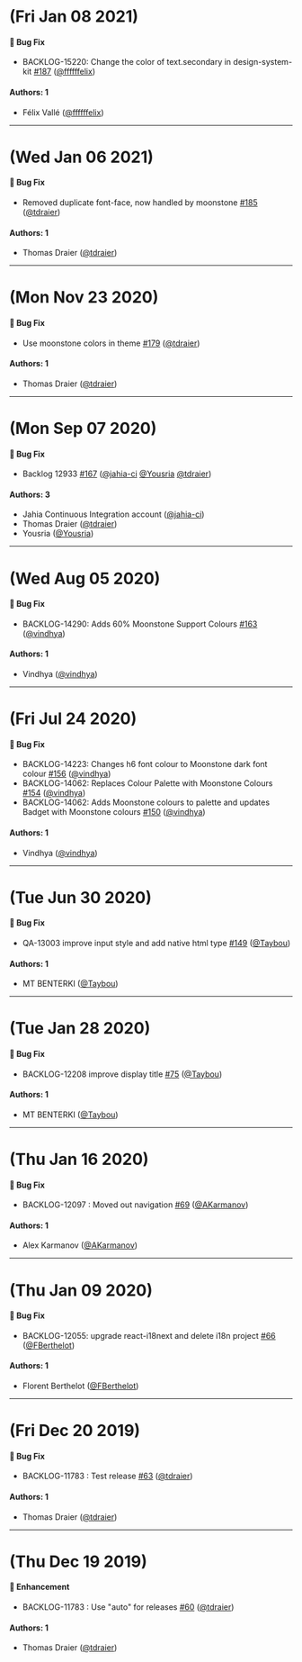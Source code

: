 # (Fri Jan 08 2021)

#### 🐛  Bug Fix

- BACKLOG-15220: Change the color of text.secondary in design-system-kit [#187](https://github.com/Jahia/javascript-components/pull/187) ([@ffffffelix](https://github.com/ffffffelix))

#### Authors: 1

- Félix Vallé ([@ffffffelix](https://github.com/ffffffelix))

---

# (Wed Jan 06 2021)

#### 🐛  Bug Fix

- Removed duplicate font-face, now handled by moonstone [#185](https://github.com/Jahia/javascript-components/pull/185) ([@tdraier](https://github.com/tdraier))

#### Authors: 1

- Thomas Draier ([@tdraier](https://github.com/tdraier))

---

# (Mon Nov 23 2020)

#### 🐛  Bug Fix

- Use moonstone colors in theme [#179](https://github.com/Jahia/javascript-components/pull/179) ([@tdraier](https://github.com/tdraier))

#### Authors: 1

- Thomas Draier ([@tdraier](https://github.com/tdraier))

---

# (Mon Sep 07 2020)

#### 🐛  Bug Fix

- Backlog 12933 [#167](https://github.com/Jahia/javascript-components/pull/167) ([@jahia-ci](https://github.com/jahia-ci) [@Yousria](https://github.com/Yousria) [@tdraier](https://github.com/tdraier))

#### Authors: 3

- Jahia Continuous Integration account ([@jahia-ci](https://github.com/jahia-ci))
- Thomas Draier ([@tdraier](https://github.com/tdraier))
- Yousria ([@Yousria](https://github.com/Yousria))

---

# (Wed Aug 05 2020)

#### 🐛  Bug Fix

- BACKLOG-14290: Adds 60% Moonstone Support Colours [#163](https://github.com/Jahia/javascript-components/pull/163) ([@vindhya](https://github.com/vindhya))

#### Authors: 1

- Vindhya ([@vindhya](https://github.com/vindhya))

---

# (Fri Jul 24 2020)

#### 🐛  Bug Fix

- BACKLOG-14223: Changes h6 font colour to Moonstone dark font colour [#156](https://github.com/Jahia/javascript-components/pull/156) ([@vindhya](https://github.com/vindhya))
- BACKLOG-14062: Replaces Colour Palette with Moonstone Colours [#154](https://github.com/Jahia/javascript-components/pull/154) ([@vindhya](https://github.com/vindhya))
- BACKLOG-14062: Adds Moonstone colours to palette and updates Badget with Moonstone colours [#150](https://github.com/Jahia/javascript-components/pull/150) ([@vindhya](https://github.com/vindhya))

#### Authors: 1

- Vindhya ([@vindhya](https://github.com/vindhya))

---

# (Tue Jun 30 2020)

#### 🐛  Bug Fix

- QA-13003 improve input style and add native html type [#149](https://github.com/Jahia/javascript-components/pull/149) ([@Taybou](https://github.com/Taybou))

#### Authors: 1

- MT BENTERKI ([@Taybou](https://github.com/Taybou))

---

# (Tue Jan 28 2020)

#### 🐛  Bug Fix

- BACKLOG-12208 improve display title [#75](https://github.com/Jahia/javascript-components/pull/75) ([@Taybou](https://github.com/Taybou))

#### Authors: 1

- MT BENTERKI ([@Taybou](https://github.com/Taybou))

---

# (Thu Jan 16 2020)

#### 🐛  Bug Fix

- BACKLOG-12097 : Moved out navigation [#69](https://github.com/Jahia/javascript-components/pull/69) ([@AKarmanov](https://github.com/AKarmanov))

#### Authors: 1

- Alex Karmanov ([@AKarmanov](https://github.com/AKarmanov))

---

# (Thu Jan 09 2020)

#### 🐛  Bug Fix

- BACKLOG-12055: upgrade react-i18next and delete i18n project [#66](https://github.com/Jahia/javascript-components/pull/66) ([@FBerthelot](https://github.com/FBerthelot))

#### Authors: 1

- Florent Berthelot ([@FBerthelot](https://github.com/FBerthelot))

---

# (Fri Dec 20 2019)

#### 🐛  Bug Fix

- BACKLOG-11783 : Test release [#63](https://github.com/Jahia/javascript-components/pull/63) ([@tdraier](https://github.com/tdraier))

#### Authors: 1

- Thomas Draier ([@tdraier](https://github.com/tdraier))

---

# (Thu Dec 19 2019)

#### 🚀  Enhancement

- BACKLOG-11783 : Use "auto" for releases [#60](https://github.com/Jahia/javascript-components/pull/60) ([@tdraier](https://github.com/tdraier))

#### Authors: 1

- Thomas Draier ([@tdraier](https://github.com/tdraier))
